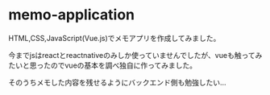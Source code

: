 # memo-application
HTML,CSS,JavaScript(Vue.js)でメモアプリを作成してみました。

今までjsはreactとreactnativeのみしか使っていませんでしたが、vueも触ってみたいと思ったのでvueの基本を調べ独自に作ってみました。

そのうちメモした内容を残せるようにバックエンド側も勉強したい...
